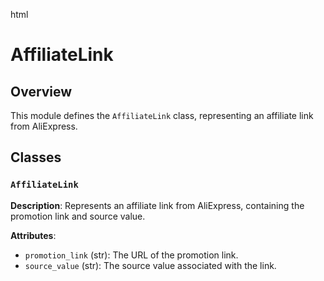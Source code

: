 html
<h1>AffiliateLink</h1>

<h2>Overview</h2>
<p>This module defines the <code>AffiliateLink</code> class, representing an affiliate link from AliExpress.</p>

<h2>Classes</h2>

<h3><code>AffiliateLink</code></h3>

<p><strong>Description</strong>: Represents an affiliate link from AliExpress, containing the promotion link and source value.</p>

<p><strong>Attributes</strong>:</p>
<ul>
  <li><code>promotion_link</code> (str): The URL of the promotion link.</li>
  <li><code>source_value</code> (str): The source value associated with the link.</li>
</ul>